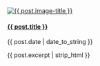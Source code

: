 <div class="col mb-4">
  <div class="card h-100">
      <a href="{{ post.url }}"><img class="card-img-top p-0" src="assets/images/{{ post.cover | relative_url }}" alt="{{ post.image-title }}"/></a>
    <!--<h2 class="blog"><a href="{{ post.url }}">{{ post.title }}</a></h2>
    <p>{{ post.date | date_to_string }}</p>-->
    <div class="card-body">
      <h4 class="blog-title"><a href="{{ post.url }}">{{ post.title }}</a></h4>
      <p class="card-text m-0"><span class="post-date">{{ post.date | date_to_string }}</span></p>
      <p class="card-text m-0">{{ post.excerpt | strip_html }}</p>
    </div>
  </div>
</div>